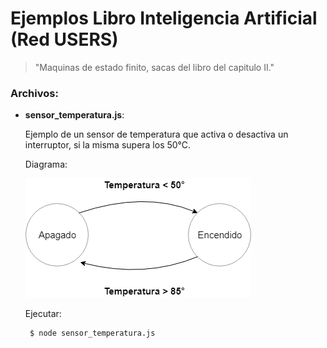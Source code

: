 # Ejemplos Libro Inteligencia Artificial (Red USERS)
> "Maquinas de estado finito, sacas del libro del capitulo II."

### Archivos:

- **sensor_temperatura.js**: 

  Ejemplo de un sensor de temperatura que activa o desactiva un interruptor, si la misma supera los 50°C.
  
  Diagrama:
  
  ![N|Solid](https://github.com/damiancipolat/State-Machines-js/blob/master/libro_ia/doc/sensor.png?raw=true)

  Ejecutar:
  
  ```sh   
   $ node sensor_temperatura.js
  ```

